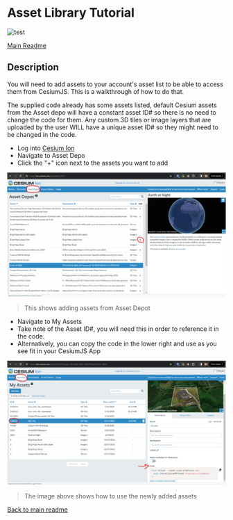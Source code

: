 # Asset Library Tutorial

![test](/cesium-basic/favicon.ico)

[Main Readme](README.md)

## Description

You will need to add assets to your account's asset list to be able to access them from CesiumJS. This is a walkthrough of how to do that.

The supplied code already has some assets listed, default Cesium assets from the Asset depo will have a constant asset ID# so there is no need to change the code for them. Any custom 3D tiles or image layers that are uploaded by the user WILL have a unique asset ID# so they might need to be changed in the code.

- Log into [Cesium Ion](https://ion.cesium.com/)
- Navigate to Asset Depo
- Click the "+" icon next to the assets you want to add

![Cesium](/assets/Cesium_Ion_Asset_Depot.png)

> This shows adding assets from Asset Depot

- Navigate to My Assets
- Take note of the Asset ID#, you will need this in order to reference it in the code.
- Alternatively, you can copy the code in the lower right and use as you see fit in your CesiumJS App

![Cesium](/assets/Cesium_Ion_My_Assets.png)

> The image above shows how to use the newly added assets

[Back to main readme](README.md)
